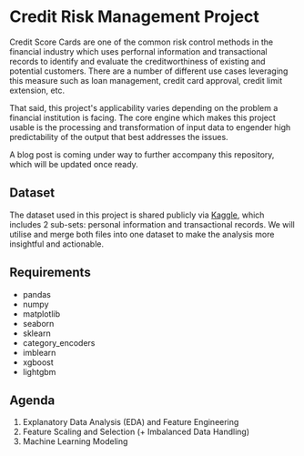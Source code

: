 # Credit Risk Management Project

Credit Score Cards are one of the common risk control methods in the financial industry which uses perfornal information and transactional records to identify and evaluate the creditworthiness of existing and potential customers. There are a number of different use cases leveraging this measure such as loan management, credit card approval, credit limit extension, etc. 

That said, this project's applicability varies depending on the problem a financial institution is facing. The core engine which makes this project usable is the processing and transformation of input data to engender high predictability of the output that best addresses the issues. 

A blog post is coming under way to further accompany this repository, which will be updated once ready.

## Dataset

The dataset used in this project is shared publicly via [Kaggle](https://www.kaggle.com/rikdifos/credit-card-approval-prediction), which includes 2 sub-sets: personal information and transactional records. We will utilise and merge both files into one dataset to make the analysis more insightful and actionable.

## Requirements

* pandas
* numpy
* matplotlib
* seaborn
* sklearn
* category_encoders
* imblearn
* xgboost
* lightgbm

## Agenda

1. Explanatory Data Analysis (EDA) and Feature Engineering
2. Feature Scaling and Selection (+ Imbalanced Data Handling)
3. Machine Learning Modeling 
